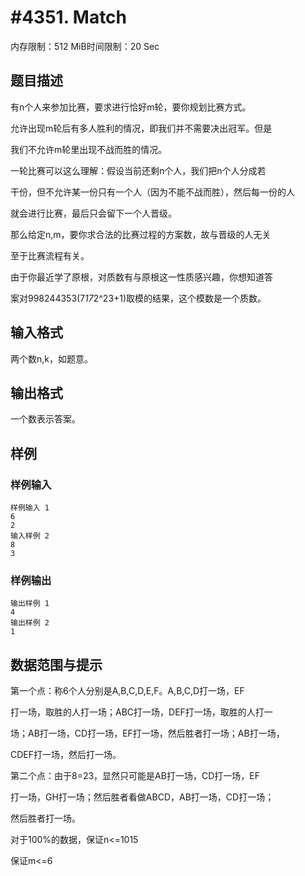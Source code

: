# #4351. Match

内存限制：512 MiB时间限制：20 Sec

## 题目描述

有n个人来参加比赛，要求进行恰好m轮，要你规划比赛方式。

允许出现m轮后有多人胜利的情况，即我们并不需要决出冠军。但是

我们不允许m轮里出现不战而胜的情况。

一轮比赛可以这么理解：假设当前还剩n个人，我们把n个人分成若

干份，但不允许某一份只有一个人（因为不能不战而胜），然后每一份的人

就会进行比赛，最后只会留下一个人晋级。

那么给定n,m，要你求合法的比赛过程的方案数，故与晋级的人无关

至于比赛流程有关。

由于你最近学了原根，对质数有与原根这一性质感兴趣，你想知道答

案对998244353(7*17*2^23+1)取模的结果，这个模数是一个质数。

## 输入格式

两个数n,k，如题意。

## 输出格式

一个数表示答案。

## 样例

### 样例输入

    
    样例输入 1
    6
    2
    输入样例 2
    8
    3
    

### 样例输出

    
    输出样例 1
    4
    输出样例 2
    1
    
    

## 数据范围与提示

第一个点：称6个人分别是A,B,C,D,E,F。A,B,C,D打一场，EF

打一场，取胜的人打一场；ABC打一场，DEF打一场，取胜的人打一

场；AB打一场，CD打一场，EF打一场，然后胜者打一场；AB打一场，

CDEF打一场，然后打一场。

第二个点：由于8=23，显然只可能是AB打一场，CD打一场，EF

打一场，GH打一场；然后胜者看做ABCD，AB打一场，CD打一场；

然后胜者打一场。

对于100%的数据，保证n<=1015

保证m<=6
